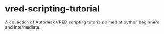 # vred-scripting-tutorial
A collection of Autodesk VRED scripting tutorials aimed at python beginners and intermediate.
